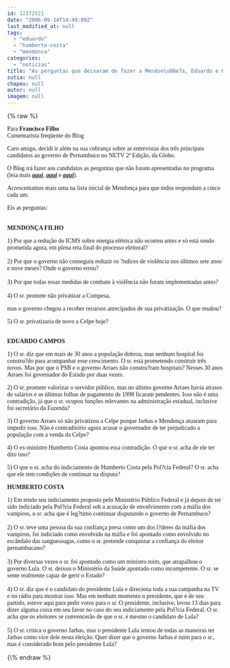 ```yaml
---
id: 12372521
date: "2006-09-14T14:49:00Z"
last_modified_at: null
tags:
  - "eduardo"
  - "humberto-costa"
  - "mendonca"
categories:
  - "noticias"
title: "As perguntas que deixaram de fazer a Mendon\u00e7a, Eduardo e Humberto"
sutia: null
chapeu: null
autor: null
imagem: null
---
```

{\% raw %}
<p><P><FONT face=Verdana>Para <STRONG>Francisco Filho</STRONG><BR>Comentarista freqüente do Blog</FONT></P></p>
<p><P><FONT face=Verdana>Caro amigo, decidi ir além na sua cobrança sobre as entrevistas dos três principais candidatos ao governo de Pernambuco no NETV 2ª Edição, da Globo.</FONT></P></p>
<p><P><FONT face=Verdana>O Blog irá fazer aos candidatos as perguntas que não foram apresentadas no programa (leia mais <STRONG><EM><A href=\"https://jc3.uol.com.br/blogs/jc/2006/09/12/index.php#1390\" target=_blank>aqui</A></EM></STRONG>,<STRONG><EM>&nbsp;<A href=\"https://jc3.uol.com.br/blogs/jc/2006/09/13/index.php#1417\" target=_blank>aqui</A></EM></STRONG> e <STRONG><EM><A href=\"https://jc3.uol.com.br/blogs/jc/2006/09/13/index.php#1419\" target=_blank>aqui</A></EM></STRONG>). </FONT></P></p>
<p><P><FONT face=Verdana>Acrescentamos mais uma na lista inicial de Mendonça para que todos respondam a cinco cada um.</FONT></P></p>
<p><P><FONT face=Verdana>Eis as perguntas:</FONT></P></p>
<p><P><BR><FONT face=Verdana><STRONG>MENDONÇA FILHO</STRONG></FONT></P></p>
<p><P><FONT face=Verdana>1) Por que a redução do ICMS sobre energia elétrica não ocorreu antes e só está sendo prometida agora, em plena reta final do processo eleitoral?<BR><BR>2) Por que o governo não conseguiu reduzir os ?ndices de violência nos últimos sete anos e nove meses? Onde o governo errou?<BR><BR>3) Por que todas essas medidas de combate à violência não foram implementadas antes?<BR><BR>4) O sr. promete não privatizar a Compesa,</p>
<p> mas o governo chegou a receber recursos antecipados de sua privatização. O que mudou?</FONT></P></p>
<p><P><FONT face=Verdana>5) O sr. privatizaria de novo a Celpe hoje?</FONT></P></p>
<p><P><FONT face=Verdana><BR><STRONG>EDUARDO CAMPOS</STRONG></FONT></P></p>
<p><P><FONT face=Verdana>1) O sr. diz que em mais de 30 anos a população dobrou, mas nenhum hospital foi constru?do para acompanhar esse crescimento. O sr. está prometendo construir três novos. Mas por que o PSB e o governo Arraes não constru?ram hospitais? Nesses 30 anos Arraes foi governador do Estado por duas vezes.</FONT></P></p>
<p><P><FONT face=Verdana>2) O sr. promete valorizar o servidor público, mas no último governo Arraes havia atrasos de salários e as últimas folhas de pagamento de 1998 ficaram pendentes. Isso não é uma contradição, já que o sr. ocupou funções relevantes na administração estadual, inclusive foi secretário da Fazenda?</FONT></P></p>
<p><P><FONT face=Verdana>3) O governo Arraes só não privatizou a Celpe porque Jarbas e Mendonça atuaram para impedir isso. Não é contraditório agora acusar o governador de ter prejudicado a população com a venda da Celpe?</FONT></P></p>
<p><P><FONT face=Verdana>4) O ex-ministro Humberto Costa apontou essa contradição. O que o sr. acha de ele ter dito isso?</FONT></P></p>
<p><P><FONT face=Verdana>5) O que o sr. acha do indiciamento de Humberto Costa pela Pol?cia Federal? O sr. acha que ele tem condições de continuar na disputa?</FONT></P></p>
<p><P><FONT face=Verdana><STRONG>HUMBERTO COSTA</STRONG></FONT></P></p>
<p><P><FONT face=Verdana>1) Em tendo seu indiciamento proposto pelo Ministério Público Federal e já depois de ter sido indiciado pela Pol?cia Federal sob a acusação de envolvimento com a máfia dos vampiros, o sr. acha que é leg?timo continuar disputando o governo de Pernambuco?<BR><BR>2) O sr. teve uma pessoa da sua confiança presa como um dos l?deres da máfia dos vampiros, foi indiciado como envolvido na máfia e foi apontado como envolvido no escândalo das sanguessugas, como o sr. pretende conquistar a confiança do eleitor pernambucano?<BR><BR>3) Por diversas vezes o sr. foi apontado como um ministro ruim, que atrapalhou o governo Lula. O sr. deixou o Ministério da Saúde apontado como incompetente. O sr. se sente realmente capaz de gerir o Estado?<BR><BR>4) O sr. diz que é o candidato do presidente Lula e direciona toda a sua campanha na TV e no rádio para mostrar isso. Mas em nenhum momento o presidente, que é de seu partido, esteve aqui para pedir votos para o sr. O presidente, inclusive, levou 13 dias para dizer alguma coisa em seu favor no caso do seu indiciamento pela Pol?cia Federal. O sr. acha que os eleitores se convencerão de que o sr. é mesmo o candidato de Lula?<BR><BR>5) O sr. critica o governo Jarbas, mas o presidente Lula tentou de todas as maneiras ter Jarbas como vice dele nesta eleição. Quer dizer que o governo Jarbas é ruim para o sr., mas é considerado bom pelo presidente Lula?</FONT></P> </p>
{\% endraw %}